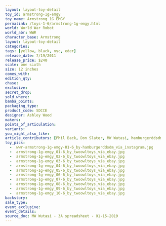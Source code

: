 ```yaml
---
layout: layout-toy-detail 
toy_id: armstrong-1g-emgy
toy_name: Armstrong 1G EMGY
permalink: /toys-1-6/armstrong-1g-emgy.html
world: World War Robot
world_abr: WWR
character_base: Armstrong
layout: layout-toy-detail
categories: 
tags: [yellow, black, nyc, eder]
release_date: 7/19/2011
release_price: $240 
scale: one sixth
size: 12 inches
comes_with: 
edition_qty: 
chase: 
exclusive: 
secret_drop: 
sold_where: 
bamba_points: 
packaging_type: 
product_code: SDCCE
designer: Ashley Wood
makers: 
points_of_articulation: 
variants: 
you_might_also_like: 
article_contributors: [Phil Back, Don Slater, MW Wutasi, hamburgerddsdm, twoowltoys]
toy_pics: 
  -  wwr-armstrong-1g-emgy-01-6_by-hamburgerddsdm_via_instagram.jpg
  -  armstrong-1g-emgy_01-6_by_twoowltoys_via_ebay.jpg
  -  armstrong-1g-emgy_02-6_by_twoowltoys_via_ebay.jpg
  -  armstrong-1g-emgy_03-6_by_twoowltoys_via_ebay.jpg
  -  armstrong-1g-emgy_04-6_by_twoowltoys_via_ebay.jpg
  -  armstrong-1g-emgy_05-6_by_twoowltoys_via_ebay.jpg
  -  armstrong-1g-emgy_06-6_by_twoowltoys_via_ebay.jpg
  -  armstrong-1g-emgy_07-6_by_twoowltoys_via_ebay.jpg
  -  armstrong-1g-emgy_08-6_by_twoowltoys_via_ebay.jpg
  -  armstrong-1g-emgy_09-6_by_twoowltoys_via_ebay.jpg
  -  armstrong-1g-emgy_10-6_by_twoowltoys_via_ebay.jpg
backstory: 
sale_type: 
event_exclusive: 
event_details: 
source_doc: MW Wutasi - 3A spreadsheet - 01-15-2019
---
```


